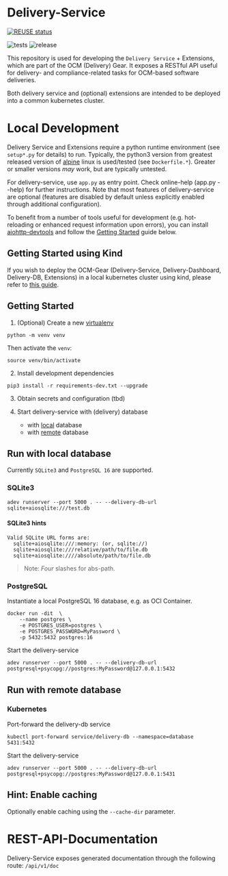 # Delivery-Service

[![REUSE status](https://api.reuse.software/badge/github.com/open-component-model/delivery-service)](https://api.reuse.software/info/github.com/open-component-model/delivery-service)

![tests](https://concourse.ci.gardener.cloud/api/v1/teams/ocm/pipelines/delivery-service-master/jobs/master-head-update-job/badge?title=tests)
![release](https://concourse.ci.gardener.cloud/api/v1/teams/ocm/pipelines/delivery-service-master/jobs/master-manual-release-job/badge?title=build)

This repository is used for developing the `Delivery Service` + Extensions, which are part of the
OCM (Delivery) Gear. It exposes a RESTful API useful for delivery- and compliance-related tasks
for OCM-based software deliveries.

Both delivery service and (optional) extensions are intended to be deployed into a common kubernetes
cluster.

# Local Development

Delivery Service and Extensions require a python runtime environment (see `setup*.py` for details) to
run. Typically, the python3 version from greatest released version of
[alpine](https://endoflife.date/alpine) linux is used/tested (see `Dockerfile.*`). Greater or smaller
versions _may_ work, but are typically untested.

For delivery-service, use `app.py` as entry point. Check online-help (app.py --help) for further
instructions. Note that most features of delivery-service are optional (features are disabled by
default unless explicitly enabled through additional configuration).

To benefit from a number of tools useful for development (e.g. hot-reloading or enhanced request information upon errors), you can install [aiohttp-devtools](https://pypi.org/project/aiohttp-devtools/) and follow the [Getting Started](#getting-started) guide below.

## Getting Started using Kind
If you wish to deploy the OCM-Gear (Delivery-Service, Delivery-Dashboard, Delivery-DB, Extensions)
in a local kubernetes cluster using kind, please refer to
[this guide](https://github.com/open-component-model/delivery-service/blob/master/local-setup/local-setup.md).

<a id="getting-started"></a>
## Getting Started
1. (Optional) Create a new [virtualenv](https://docs.python.org/3/library/venv.html)

``` shell
python -m venv venv
```

Then activate the `venv`:

``` shell
source venv/bin/activate
```

2. Install development dependencies
```
pip3 install -r requirements-dev.txt --upgrade
```

3. Obtain secrets and configuration (tbd)

4. Start delivery-service with (delivery) database
    - with [local](#db-local) database
    - with [remote](#db-remote) database


<a id="db-local"></a>
## Run with local database

Currently `SQLite3` and `PostgreSQL 16` are supported.

### SQLite3

```
adev runserver --port 5000 . -- --delivery-db-url sqlite+aiosqlite:///test.db
```

#### SQLite3 hints

```
Valid SQLite URL forms are:
  sqlite+aiosqlite:///:memory: (or, sqlite://)
  sqlite+aiosqlite:///relative/path/to/file.db
  sqlite+aiosqlite:////absolute/path/to/file.db
```
> Note: _Four_ slashes for abs-path.

### PostgreSQL

Instantiate a local PostgreSQL 16 database, e.g. as OCI Container.

```
docker run -dit  \
    --name postgres \
    -e POSTGRES_USER=postgres \
    -e POSTGRES_PASSWORD=MyPassword \
    -p 5432:5432 postgres:16
```

Start the delivery-service

```
adev runserver --port 5000 . -- --delivery-db-url postgresql+psycopg://postgres:MyPassword@127.0.0.1:5432
```

<a id="db-remote"></a>
## Run with remote database

### Kubernetes
Port-forward the delivery-db service


```
kubectl port-forward service/delivery-db --namespace=database 5431:5432
```

Start the delivery-service

```
adev runserver --port 5000 . -- --delivery-db-url postgresql+psycopg://postgres:MyPassword@127.0.0.1:5431
```


## Hint: Enable caching

Optionally enable caching using the `--cache-dir` parameter.

# REST-API-Documentation

Delivery-Service exposes generated documentation through the following route: `/api/v1/doc`
